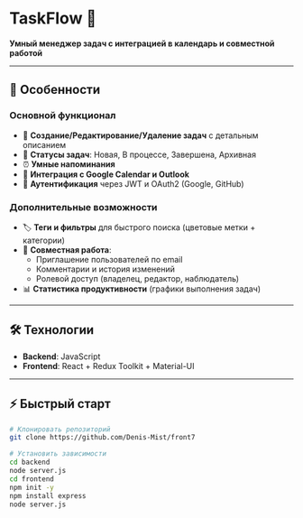 # TaskFlow 🚀

**Умный менеджер задач с интеграцией в календарь и совместной работой**  

---

## 🌟 Особенности

### Основной функционал
- 📝 **Создание/Редактирование/Удаление задач** с детальным описанием  
- 🚦 **Статусы задач**: Новая, В процессе, Завершена, Архивная  
- ⏰ **Умные напоминания** 
- 📅 **Интеграция с Google Calendar и Outlook**  
- 🔐 **Аутентификация** через JWT и OAuth2 (Google, GitHub)  

### Дополнительные возможности
- 🏷️ **Теги и фильтры** для быстрого поиска (цветовые метки + категории)  
- 👥 **Совместная работа**:  
  - Приглашение пользователей по email  
  - Комментарии и история изменений  
  - Ролевой доступ (владелец, редактор, наблюдатель)  
- 📊 **Статистика продуктивности** (графики выполнения задач)  

---

## 🛠️ Технологии

- **Backend**: JavaScript
- **Frontend**: React + Redux Toolkit + Material-UI  


---

## ⚡ Быстрый старт

```bash
# Клонировать репозиторий
git clone https://github.com/Denis-Mist/front7

# Установить зависимости
cd backend
node server.js
cd frontend
npm init -y
npm install express
node server.js

